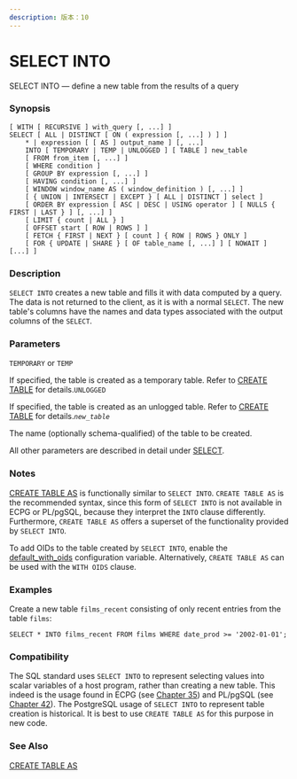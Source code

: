 ```yaml
---
description: 版本：10
---
```


# SELECT INTO

SELECT INTO — define a new table from the results of a query

### Synopsis

```text
[ WITH [ RECURSIVE ] with_query [, ...] ]
SELECT [ ALL | DISTINCT [ ON ( expression [, ...] ) ] ]
    * | expression [ [ AS ] output_name ] [, ...]
    INTO [ TEMPORARY | TEMP | UNLOGGED ] [ TABLE ] new_table
    [ FROM from_item [, ...] ]
    [ WHERE condition ]
    [ GROUP BY expression [, ...] ]
    [ HAVING condition [, ...] ]
    [ WINDOW window_name AS ( window_definition ) [, ...] ]
    [ { UNION | INTERSECT | EXCEPT } [ ALL | DISTINCT ] select ]
    [ ORDER BY expression [ ASC | DESC | USING operator ] [ NULLS { FIRST | LAST } ] [, ...] ]
    [ LIMIT { count | ALL } ]
    [ OFFSET start [ ROW | ROWS ] ]
    [ FETCH { FIRST | NEXT } [ count ] { ROW | ROWS } ONLY ]
    [ FOR { UPDATE | SHARE } [ OF table_name [, ...] ] [ NOWAIT ] [...] ]
```

### Description

`SELECT INTO` creates a new table and fills it with data computed by a query. The data is not returned to the client, as it is with a normal `SELECT`. The new table's columns have the names and data types associated with the output columns of the `SELECT`.

### Parameters

`TEMPORARY` or `TEMP`

If specified, the table is created as a temporary table. Refer to [CREATE TABLE](https://www.postgresql.org/docs/10/static/sql-createtable.html) for details.`UNLOGGED`

If specified, the table is created as an unlogged table. Refer to [CREATE TABLE](https://www.postgresql.org/docs/10/static/sql-createtable.html) for details._`new_table`_

The name \(optionally schema-qualified\) of the table to be created.

All other parameters are described in detail under [SELECT](https://www.postgresql.org/docs/10/static/sql-select.html).

### Notes

[CREATE TABLE AS](https://www.postgresql.org/docs/10/static/sql-createtableas.html) is functionally similar to `SELECT INTO`. `CREATE TABLE AS` is the recommended syntax, since this form of `SELECT INTO` is not available in ECPG or PL/pgSQL, because they interpret the `INTO` clause differently. Furthermore, `CREATE TABLE AS` offers a superset of the functionality provided by `SELECT INTO`.

To add OIDs to the table created by `SELECT INTO`, enable the [default\_with\_oids](https://www.postgresql.org/docs/10/static/runtime-config-compatible.html#GUC-DEFAULT-WITH-OIDS) configuration variable. Alternatively, `CREATE TABLE AS` can be used with the `WITH OIDS` clause.

### Examples

Create a new table `films_recent` consisting of only recent entries from the table `films`:

```text
SELECT * INTO films_recent FROM films WHERE date_prod >= '2002-01-01';
```

### Compatibility

The SQL standard uses `SELECT INTO` to represent selecting values into scalar variables of a host program, rather than creating a new table. This indeed is the usage found in ECPG \(see [Chapter 35](https://www.postgresql.org/docs/10/static/ecpg.html)\) and PL/pgSQL \(see [Chapter 42](https://www.postgresql.org/docs/10/static/plpgsql.html)\). The PostgreSQL usage of `SELECT INTO` to represent table creation is historical. It is best to use `CREATE TABLE AS` for this purpose in new code.

### See Also

[CREATE TABLE AS](create-table-as.md)

